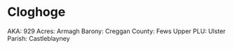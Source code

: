 # Cloghoge

AKA: 929
Acres: Armagh
Barony: Creggan
County: Fews Upper
PLU: Ulster
Parish: Castleblayney